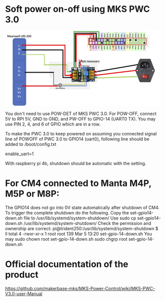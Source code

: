 # Soft power on-off using MKS PWC 3.0

![RPi connnection](rpi_connection.png)

You don't need to use POW-DET of MKS PWC 3.0.
For POW-OFF, connect 5V to RPI 5V, GND to GND, and PW-OFF to GPIO-14 (UART0 TX). You may use PIN 2, 4, and 6 of GPIO which are in a row.

To make the PWC 3.0 to keep powered on assuming you connected signal line of POWOFF of PWC 3.0 to GPIO14 (uart0), following line should be added to /boot/config.txt

enable_uart=1

With raspberry pi 4b, shutdown should be automatic with the setting.

# For CM4 connected to Manta M4P, M5P or M8P:
The GPIO14 does not go into 0V state automatically after shutdown of CM4. To trigger the complete shutdown do the following.
Copy the set-gpio14-down.sh file to /usr/lib/systemd/system-shutdown/
Use sudo cp set-gpio14-down.sh /usr/lib/systemd/system-shutdown/
Check the permission and ownership are correct:
pi@trident250:/usr/lib/systemd/system-shutdown $ ll
total 4
-rwxr-xr-x 1 root root 139 Mar  5 13:20 set-gpio-14-down.sh
You may 
sudo chown root set-gpio-14-down.sh
sudo chgrp root set-gpio-14-down.sh

# Official documentation of the product
https://github.com/makerbase-mks/MKS-Power-Control/wiki/MKS-PWC-V3.0-user-Manual

